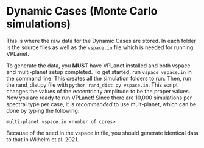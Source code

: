 # Dynamic Cases (Monte Carlo simulations)

This is where the raw data for the Dynamic Cases are stored. In each folder is the source files as well as the `vspace.in` file which is needed for running VPLanet.

To generate the data, you **MUST** have VPLanet installed and both vspace and multi-planet setup completed.
To get started, run `vspace vspace.in` in the command line. This creates all the simulation folders to run.
Then, run the rand_dist.py file with `python rand_dist.py vspace.in`. This script changes the values of the eccentricity amplitude to be the proper values.
Now you are ready to run VPLanet! Since there are 10,000 simulations per spectral type per case, it is *recommended* to use mult-planet, which can be done by typing the following:

```
multi-planet vspace.in <number of cores>
```

Because of the seed in the vspace.in file, you should generate identical data to that in Wilhelm et al. 2021.
